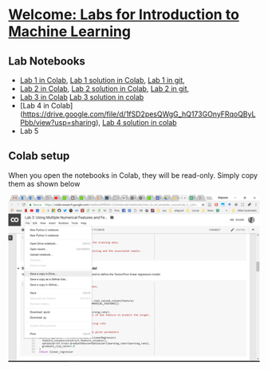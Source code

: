 
# [Welcome: Labs for Introduction to Machine Learning](https://github.com/ai4socialgood/resources/blob/master/exercises/Welcome_%20Introduction%20to%20Machine%20Learning%20Labs.ipynb)

## Lab Notebooks

- [Lab 1 in Colab](https://drive.google.com/file/d/1FKmLfbKOaoEjpT4fgtZq3MpcGaxlgZxX/view?usp=sharing), [Lab 1 solution in Colab](https://drive.google.com/file/d/1KRbo-4yKbgqLQ6EZl9vCPDYk3aZH_wYI/view?usp=sharing), [Lab 1 in git](Lab_1_Loading_and_Understanding_Your_Data.ipynb), 
- [Lab 2 in Colab](https://drive.google.com/file/d/1E3vqk4651dZWh9VfWxeBRBp7mrrO327L/view?usp=sharing), [Lab 2 solution in Colab](https://drive.google.com/file/d/1e1e_FBwuX30x9kLkdv_nH_dVZGJNql4t/view?usp=sharing), [Lab 2 in git](Lab%202-Training%20Your%20First%20Linear%20Regression%20Model.ipynb), 
- [Lab 3 in Colab](https://drive.google.com/file/d/1UnR8BJRWM957CTgti2u9MlfSe98jlbny/view?usp=sharing) [Lab 3 solution in colab](https://drive.google.com/file/d/1WatEobRa2lO8G80d2Ompm1yNSC2SSuBM/view?usp=sharing)
- [Lab 4 in Colab] (https://drive.google.com/file/d/1fSD2pesQWgG_hQ173GOnyFRqoQByLPbb/view?usp=sharing), [Lab 4 solution in colab](https://drive.google.com/file/d/1af-9FgtT5hinYqRHRQSUyvyeRSGx6q6Y/view?usp=sharing)
- Lab 5

## Colab setup
When you open the notebooks in Colab, they will be read-only. Simply copy them as shown below

![copy_colab](imgs/copy_colab_notebook.png)
